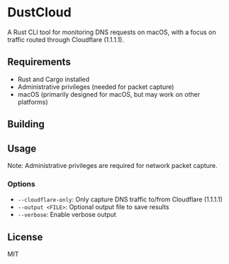 # DustCloud

A Rust CLI tool for monitoring DNS requests on macOS, with a focus on traffic routed through Cloudflare (1.1.1.1).

## Requirements

- Rust and Cargo installed
- Administrative privileges (needed for packet capture)
- macOS (primarily designed for macOS, but may work on other platforms)

## Building



## Usage



Note: Administrative privileges are required for network packet capture.

### Options

- `--cloudflare-only`: Only capture DNS traffic to/from Cloudflare (1.1.1.1)
- `--output <FILE>`: Optional output file to save results
- `--verbose`: Enable verbose output

## License

MIT
